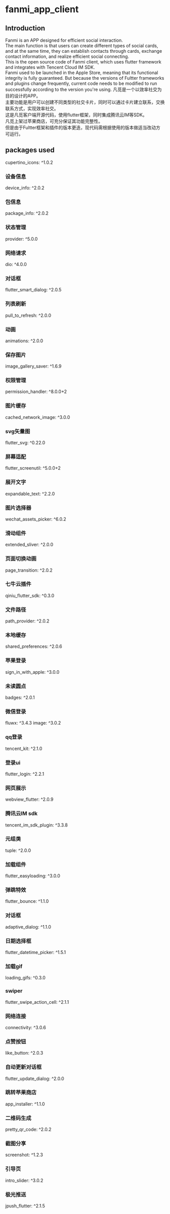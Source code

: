 # fanmi_app_client

## Introduction

Fanmi is an APP designed for efficient social interaction.  
The main function is that users can create different types of social cards, and at the same time, they can establish contacts through cards, exchange contact information, and realize efficient social connecting.  
This is the open source code of Fanmi client, which uses flutter framework and integrates with Tencent Cloud IM SDK.    
Fanmi used to be launched in the Apple Store, meaning that its functional integrity is fully guaranteed.
But because the versions of Fultter frameworks and plugins change frequently, current code needs to be modified to run successfully according to the version you're using.
凡觅是一个以效率社交为目的设计的APP。  
主要功能是用户可以创建不同类型的社交卡片，同时可以通过卡片建立联系，交换联系方式，实现效率社交。  
这是凡觅客户端开源代码，使用flutter框架，同时集成腾讯云IM等SDK。  
凡觅上架过苹果商店，可充分保证其功能完整性。  
但是由于Fultter框架和插件的版本更迭，现代码需根据使用的版本做适当改动方可运行。

## packages used

cupertino_icons: ^1.0.2
### 设备信息
device_info: ^2.0.2
### 包信息
package_info: ^2.0.2
### 状态管理
provider: ^5.0.0
### 网络请求
dio: ^4.0.0
### 对话框
flutter_smart_dialog: ^2.0.5
### 列表刷新
pull_to_refresh: ^2.0.0
### 动画
animations: ^2.0.0
### 保存图片
image_gallery_saver: ^1.6.9
### 权限管理
permission_handler: ^8.0.0+2
### 图片缓存
cached_network_image: ^3.0.0
### svg矢量图
flutter_svg: ^0.22.0
### 屏幕适配
flutter_screenutil: ^5.0.0+2
### 展开文字
expandable_text: ^2.2.0
### 图片选择器
wechat_assets_picker: ^6.0.2
### 滑动组件
extended_sliver: ^2.0.0
### 页面切换动画
page_transition: ^2.0.2
### 七牛云插件
qiniu_flutter_sdk: ^0.3.0
### 文件路径
path_provider: ^2.0.2
### 本地缓存
shared_preferences: ^2.0.6
### 苹果登录
sign_in_with_apple: ^3.0.0
### 未读圆点
badges: ^2.0.1
### 微信登录
fluwx: ^3.4.3
image: ^3.0.2
### qq登录
tencent_kit: ^2.1.0
### 登录ui
flutter_login: ^2.2.1
### 网页展示
webview_flutter: ^2.0.9
### 腾讯云IM sdk
tencent_im_sdk_plugin: ^3.3.8
### 元组类
tuple: ^2.0.0
### 加载组件
flutter_easyloading: ^3.0.0
### 弹跳特效
flutter_bounce: ^1.1.0
### 对话框
adaptive_dialog: ^1.1.0
### 日期选择框
flutter_datetime_picker: ^1.5.1
### 加载gif
loading_gifs: ^0.3.0
### swiper
flutter_swipe_action_cell: ^2.1.1
### 网络连接
connectivity: ^3.0.6
### 点赞按钮
like_button: ^2.0.3
### 自动更新对话框
flutter_update_dialog: ^2.0.0
### 跳转苹果商店
app_installer: ^1.1.0
### 二维码生成
pretty_qr_code: ^2.0.2
### 截图分享
screenshot: ^1.2.3
### 引导页
intro_slider: ^3.0.2
### 极光推送
jpush_flutter: ^2.1.5






